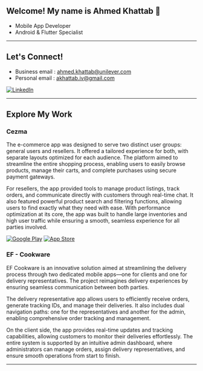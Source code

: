 <h2> Welcome! My name is Ahmed Khattab 👋 </h2>

<!-- <img align='right' src="https://media2.giphy.com/media/qgQUggAC3Pfv687qPC/giphy.gif" style="width:250px;border-radius:50%;">
 -->
- Mobile App Developer
- Android & Flutter Specialist
<hr>

<h2> Let's Connect! </h2>

- Business email : ahmed.khattab@unilever.com
- Personal email : akhattab.iv@gmail.com

<p> <a href="https://www.linkedin.com/in/khattab-dev" target="_blank"><img alt="LinkedIn" src="https://img.shields.io/badge/linkedin-0077b5.svg?style=for-the-badge&logo=linkedin&logoColor=white" /></a>

<hr>

<h2> Explore My Work </h2>

### Cezma
The e-commerce app was designed to serve two distinct user groups: general users and resellers. It offered a tailored experience for both, with separate layouts optimized for each audience. The platform aimed to streamline the entire shopping process, enabling users to easily browse products, manage their carts, and complete purchases using secure payment gateways.

For resellers, the app provided tools to manage product listings, track orders, and communicate directly with customers through real-time chat. It also featured powerful product search and filtering functions, allowing users to find exactly what they need with ease. With performance optimization at its core, the app was built to handle large inventories and high user traffic while ensuring a smooth, seamless experience for all parties involved.

<p>
 <a href="https://play.google.com/store/apps/details?id=com.cezmastore.app&hl=en" target="_blank"><img alt="Google Play" src="https://img.shields.io/badge/Get%20it%20on%20google%20play-blue.svg?style=for-the-badge&logo=google-play" /></a> <a href="https://apps.apple.com/us/app/sahseh-%D8%B5%D8%AD%D8%B5%D8%AD/id1461034917" target="_blank"><img alt="App Store" src="https://apps.apple.com/eg/app/cezma/id6460079151?l=ar" /></a><p>

### EF - Cookware
EF Cookware is an innovative solution aimed at streamlining the delivery process through two dedicated mobile apps—one for clients and one for delivery representatives. The project reimagines delivery experiences by ensuring seamless communication between both parties.

The delivery representative app allows users to efficiently receive orders, generate tracking IDs, and manage their deliveries. It also includes dual navigation paths: one for the representatives and another for the admin, enabling comprehensive order tracking and management.

On the client side, the app provides real-time updates and tracking capabilities, allowing customers to monitor their deliveries effortlessly. The entire system is supported by an intuitive admin dashboard, where administrators can manage orders, assign delivery representatives, and ensure smooth operations from start to finish.
<hr>
 
